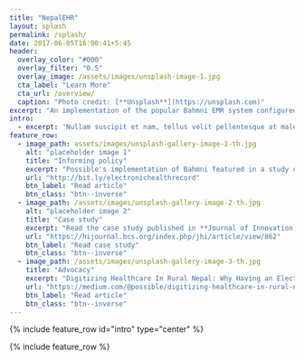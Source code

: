 ```yaml
---
title: "NepalEHR"
layout: splash
permalink: /splash/
date: 2017-06-05T16:00:41+5:45
header:
  overlay_color: "#000"
  overlay_filter: "0.5"
  overlay_image: /assets/images/unsplash-image-1.jpg
  cta_label: "Learn More"
  cta_url: /overview/
  caption: "Photo credit: [**Unsplash**](https://unsplash.com)"
excerpt: "An implementation of the popular Bahmni EMR system configured to meet Nepal's healthcare system needs - an integrated system designed to work even in rural settings."
intro: 
  - excerpt: 'Nullam suscipit et nam, tellus velit pellentesque at malesuada, enim eaque. Quis nulla, netus tempor in diam gravida tincidunt, *proin faucibus* voluptate felis id sollicitudin. Centered with `type="center"`'
feature_row:
  - image_path: assets/images/unsplash-gallery-image-1-th.jpg
    alt: "placeholder image 1"
    title: "Informing policy"
    excerpt: "Possible's implementation of Bahmni featured in a study of oversea innovators that US providers and policymakers can learn from."
    url: "http://bit.ly/electronichealthrecord"
    btn_label: "Read article"
    btn_class: "btn--inverse"
  - image_path: /assets/images/unsplash-gallery-image-2-th.jpg
    alt: "placeholder image 2"
    title: "Case study"
    excerpt: "Read the case study published in **Journal of Innovation in Health Informatics** on an implementation of Bahmni at a hospital in Achham."
    url: "https://hijournal.bcs.org/index.php/jhi/article/view/862"
    btn_label: "Read case study"
    btn_class: "btn--inverse"
  - image_path: /assets/images/unsplash-gallery-image-3-th.jpg
    title: "Advocacy"
    excerpt: "Digitizing Healthcare In Rural Nepal: Why Having an Electronic Medical Record Matters."
    url: "https://medium.com/@possible/digitizing-healthcare-in-rural-nepal-8931dda9cb81"
    btn_label: "Read article"
    btn_class: "btn--inverse"
---
```


{% include feature_row id="intro" type="center" %}

{% include feature_row %}
